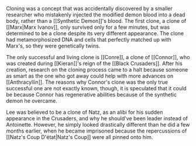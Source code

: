 Cloning was a concept that was accidentally discovered by a smaller researcher who mistakenly injected the modified demon blood into a dead body, rather than a [[Synthetic Demon]]'s blood. The first clone, a clone of [[Marx|Marx Ivanov]], only survived only for a few minutes, but was determined to be a clone despite its very different appearance. The clone had metamorphosized DNA and cells that perfectly matched up with Marx's, so they were genetically twins.

The only successful and living clone is [[Conre]], a clone of [[Connor]], who was created during [[Kieran]]'s reign of the [[Black Crusaders]]. After his creation, research on the cloning process came to a halt because someone as smart as the one who got away could help with more advances on [[Anthracyllin]]. The reasons why Connor's clone was the only true successful one are not exactly known, though, it is speculated that it could be because Connor has regenerative abilities because of the synthetic demon he overcame.

Lee was believed to be a clone of Natz, as an alibi for his sudden appearance in the Crusaders, and why he should've been leader instead of Antoinette. However, he simply looked drastically different than he did a few months earlier, when he became imprisoned because the repercussions of [[Natz's Coup D'état|Natz's Coup]] were all pinned onto him.